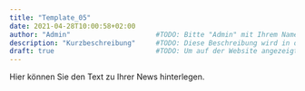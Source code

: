 ```yaml
---
title: "Template_05"
date: 2021-04-28T10:00:58+02:00
author: "Admin"                     #TODO: Bitte "Admin" mit Ihrem Namen ersetzen. Wird auf der Website nicht angezeigt!
description: "Kurzbeschreibung"     #TODO: Diese Beschreibung wird in der Übersicht aller Arbeitsergebnisse angezeigt.
draft: true                         #TODO: Um auf der Website angezeigt zu werden, muss der Wert auf "false" gesetzt werden.
---
```


Hier können Sie den Text zu Ihrer News hinterlegen.
